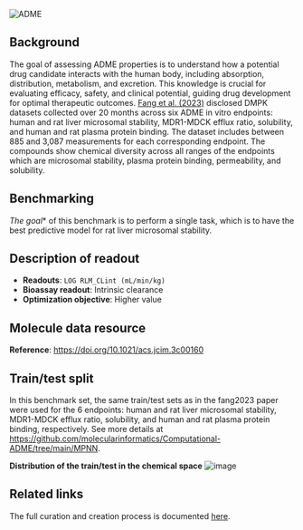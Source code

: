 ![ADME](https://storage.googleapis.com/polaris-public/icons/icons8-whale-96-ADME.png) 

## Background

The goal of assessing ADME properties is to understand how a potential drug candidate interacts with the human body, including absorption, distribution, metabolism, and excretion. This knowledge is crucial for evaluating efficacy, safety, and clinical potential, guiding drug development for optimal therapeutic outcomes. [Fang et al. (2023)](https://doi.org/10.1021/acs.jcim.3c00160) disclosed DMPK datasets collected over 20 months across six ADME in vitro endpoints: human and rat liver microsomal stability, MDR1-MDCK efflux ratio, solubility, and human and rat plasma protein binding. The dataset includes between 885 and 3,087 measurements for each corresponding endpoint. The compounds show chemical diversity across all ranges of the endpoints which are microsomal stability, plasma protein binding, permeability, and solubility.

## Benchmarking
*The goal** of this benchmark is to perform a single task, which is to have the best predictive model for rat liver microsomal stability. 

## Description of readout 
- **Readouts**: `LOG RLM_CLint (mL/min/kg)`
- **Bioassay readout**: Intrinsic clearance
- **Optimization objective**: Higher value

## Molecule data resource
**Reference**: https://doi.org/10.1021/acs.jcim.3c00160

## Train/test split
In this benchmark set, the same train/test sets as in the fang2023 paper were used for the 6 endpoints: human and rat liver microsomal stability, MDR1-MDCK efflux ratio, solubility, and human and rat plasma protein binding, respectively. 
See more details at https://github.com/molecularinformatics/Computational-ADME/tree/main/MPNN.

**Distribution of the train/test in the chemical space**
![image](https://storage.googleapis.com/polaris-public/datasets/ADME/fang2023/figures/fang2023_ADME_public_v1_RLM_tsne_fang2023split.png)

## Related links
The full curation and creation process is documented [here](https://github.com/polaris-hub/polaris-recipes/blob/main/01_ADME).

